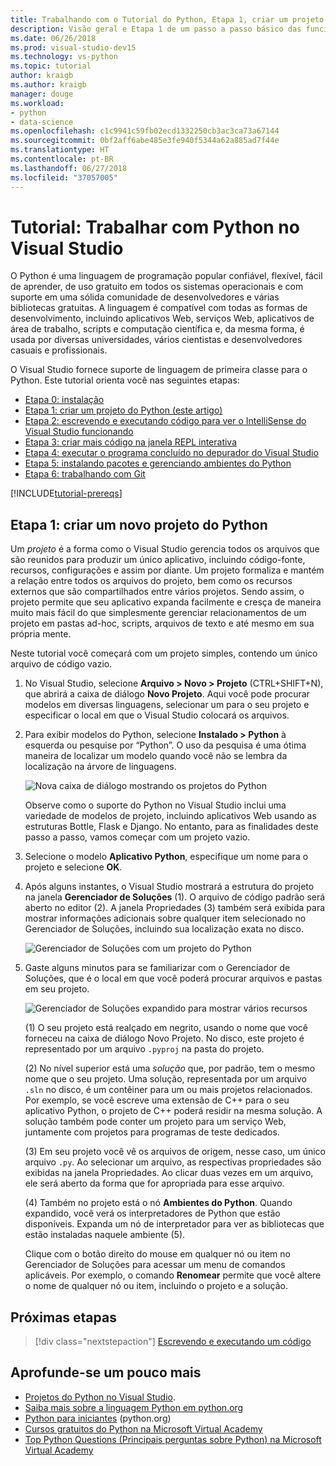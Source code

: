 ```yaml
---
title: Trabalhando com o Tutorial do Python, Etapa 1, criar um projeto
description: Visão geral e Etapa 1 de um passo a passo básico das funcionalidades do Python no Visual Studio, incluindo pré-requisitos e a criação de um novo projeto do Python.
ms.date: 06/26/2018
ms.prod: visual-studio-dev15
ms.technology: vs-python
ms.topic: tutorial
author: kraigb
ms.author: kraigb
manager: douge
ms.workload:
- python
- data-science
ms.openlocfilehash: c1c9941c59fb02ecd1332250cb3ac3ca73a67144
ms.sourcegitcommit: 0bf2aff6abe485e3fe940f5344a62a885ad7f44e
ms.translationtype: HT
ms.contentlocale: pt-BR
ms.lasthandoff: 06/27/2018
ms.locfileid: "37057005"
---
```

# <a name="tutorial-work-with-python-in-visual-studio"></a>Tutorial: Trabalhar com Python no Visual Studio

O Python é uma linguagem de programação popular confiável, flexível, fácil de aprender, de uso gratuito em todos os sistemas operacionais e com suporte em uma sólida comunidade de desenvolvedores e várias bibliotecas gratuitas. A linguagem é compatível com todas as formas de desenvolvimento, incluindo aplicativos Web, serviços Web, aplicativos de área de trabalho, scripts e computação científica e, da mesma forma, é usada por diversas universidades, vários cientistas e desenvolvedores casuais e profissionais.

O Visual Studio fornece suporte de linguagem de primeira classe para o Python. Este tutorial orienta você nas seguintes etapas:

- [Etapa 0: instalação](tutorial-working-with-python-in-visual-studio-step-00-installation.md)
- [Etapa 1: criar um projeto do Python (este artigo)](#step-1-create-a-new-python-project)
- [Etapa 2: escrevendo e executando código para ver o IntelliSense do Visual Studio funcionando](tutorial-working-with-python-in-visual-studio-step-02-writing-code.md)
- [Etapa 3: criar mais código na janela REPL interativa](tutorial-working-with-python-in-visual-studio-step-03-interactive-repl.md)
- [Etapa 4: executar o programa concluído no depurador do Visual Studio](tutorial-working-with-python-in-visual-studio-step-04-debugging.md)
- [Etapa 5: instalando pacotes e gerenciando ambientes do Python](tutorial-working-with-python-in-visual-studio-step-05-installing-packages.md)
- [Etapa 6: trabalhando com Git](tutorial-working-with-python-in-visual-studio-step-06-working-with-git.md)

[!INCLUDE[tutorial-prereqs](includes/tutorial-prereqs.md)]

## <a name="step-1-create-a-new-python-project"></a>Etapa 1: criar um novo projeto do Python

Um *projeto* é a forma como o Visual Studio gerencia todos os arquivos que são reunidos para produzir um único aplicativo, incluindo código-fonte, recursos, configurações e assim por diante. Um projeto formaliza e mantém a relação entre todos os arquivos do projeto, bem como os recursos externos que são compartilhados entre vários projetos. Sendo assim, o projeto permite que seu aplicativo expanda facilmente e cresça de maneira muito mais fácil do que simplesmente gerenciar relacionamentos de um projeto em pastas ad-hoc, scripts, arquivos de texto e até mesmo em sua própria mente.

Neste tutorial você começará com um projeto simples, contendo um único arquivo de código vazio.

1. No Visual Studio, selecione **Arquivo > Novo > Projeto** (CTRL+SHIFT+N), que abrirá a caixa de diálogo **Novo Projeto**. Aqui você pode procurar modelos em diversas linguagens, selecionar um para o seu projeto e especificar o local em que o Visual Studio colocará os arquivos.

1. Para exibir modelos do Python, selecione **Instalado > Python** à esquerda ou pesquise por “Python”. O uso da pesquisa é uma ótima maneira de localizar um modelo quando você não se lembra da localização na árvore de linguagens.

    ![Nova caixa de diálogo mostrando os projetos do Python](media/vs-getting-started-python-01-new-project.png)

    Observe como o suporte do Python no Visual Studio inclui uma variedade de modelos de projeto, incluindo aplicativos Web usando as estruturas Bottle, Flask e Django. No entanto, para as finalidades deste passo a passo, vamos começar com um projeto vazio.

1. Selecione o modelo **Aplicativo Python**, especifique um nome para o projeto e selecione **OK**.

1. Após alguns instantes, o Visual Studio mostrará a estrutura do projeto na janela **Gerenciador de Soluções** (1). O arquivo de código padrão será aberto no editor (2). A janela Propriedades (3) também será exibida para mostrar informações adicionais sobre qualquer item selecionado no Gerenciador de Soluções, incluindo sua localização exata no disco.

    ![Gerenciador de Soluções com um projeto do Python](media/vs-getting-started-python-02-windows.png)

1. Gaste alguns minutos para se familiarizar com o Gerenciador de Soluções, que é o local em que você poderá procurar arquivos e pastas em seu projeto.

    ![Gerenciador de Soluções expandido para mostrar vários recursos](media/vs-getting-started-python-03-solution-explorer.png)

    (1) O seu projeto está realçado em negrito, usando o nome que você forneceu na caixa de diálogo Novo Projeto. No disco, este projeto é representado por um arquivo `.pyproj` na pasta do projeto.

    (2) No nível superior está uma *solução* que, por padrão, tem o mesmo nome que o seu projeto. Uma solução, representada por um arquivo `.sln` no disco, é um contêiner para um ou mais projetos relacionados. Por exemplo, se você escreve uma extensão de C++ para o seu aplicativo Python, o projeto de C++ poderá residir na mesma solução. A solução também pode conter um projeto para um serviço Web, juntamente com projetos para programas de teste dedicados. 

    (3) Em seu projeto você vê os arquivos de origem, nesse caso, um único arquivo `.py`. Ao selecionar um arquivo, as respectivas propriedades são exibidas na janela Propriedades. Ao clicar duas vezes em um arquivo, ele será aberto da forma que for apropriada para esse arquivo.

    (4) Também no projeto está o nó **Ambientes do Python**. Quando expandido, você verá os interpretadores de Python que estão disponíveis. Expanda um nó de interpretador para ver as bibliotecas que estão instaladas naquele ambiente (5).

    Clique com o botão direito do mouse em qualquer nó ou item no Gerenciador de Soluções para acessar um menu de comandos aplicáveis. Por exemplo, o comando **Renomear** permite que você altere o nome de qualquer nó ou item, incluindo o projeto e a solução.

## <a name="next-step"></a>Próximas etapas

> [!div class="nextstepaction"]
> [Escrevendo e executando um código](tutorial-working-with-python-in-visual-studio-step-02-writing-code.md)

## <a name="go-deeper"></a>Aprofunde-se um pouco mais

- [Projetos do Python no Visual Studio](managing-python-projects-in-visual-studio.md).
- [Saiba mais sobre a linguagem Python em python.org](https://www.python.org)
- [Python para iniciantes](https://www.python.org/about/gettingstarted/) (python.org)
- [Cursos gratuitos do Python na Microsoft Virtual Academy](https://mva.microsoft.com/search/SearchResults.aspx#!q=python)
- [Top Python Questions (Principais perguntas sobre Python) na Microsoft Virtual Academy](https://aka.ms/mva-top-python-questions)
